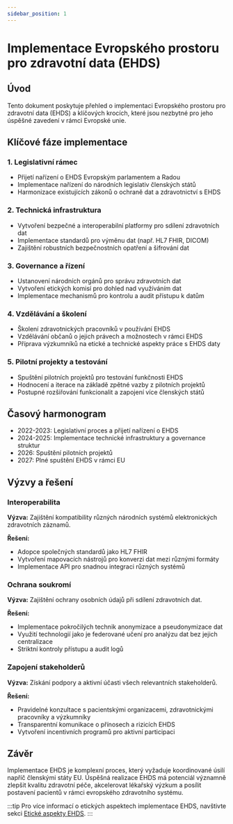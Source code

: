 ```yaml
---
sidebar_position: 1
---
```


# Implementace Evropského prostoru pro zdravotní data (EHDS)

## Úvod

Tento dokument poskytuje přehled o implementaci Evropského prostoru pro zdravotní data (EHDS) a klíčových krocích, které jsou nezbytné pro jeho úspěšné zavedení v rámci Evropské unie.

## Klíčové fáze implementace

### 1. Legislativní rámec

- Přijetí nařízení o EHDS Evropským parlamentem a Radou
- Implementace nařízení do národních legislativ členských států
- Harmonizace existujících zákonů o ochraně dat a zdravotnictví s EHDS

### 2. Technická infrastruktura

- Vytvoření bezpečné a interoperabilní platformy pro sdílení zdravotních dat
- Implementace standardů pro výměnu dat (např. HL7 FHIR, DICOM)
- Zajištění robustních bezpečnostních opatření a šifrování dat

### 3. Governance a řízení

- Ustanovení národních orgánů pro správu zdravotních dat
- Vytvoření etických komisí pro dohled nad využíváním dat
- Implementace mechanismů pro kontrolu a audit přístupu k datům

### 4. Vzdělávání a školení

- Školení zdravotnických pracovníků v používání EHDS
- Vzdělávání občanů o jejich právech a možnostech v rámci EHDS
- Příprava výzkumníků na etické a technické aspekty práce s EHDS daty

### 5. Pilotní projekty a testování

- Spuštění pilotních projektů pro testování funkčnosti EHDS
- Hodnocení a iterace na základě zpětné vazby z pilotních projektů
- Postupné rozšiřování funkcionalit a zapojení více členských států

## Časový harmonogram

- 2022-2023: Legislativní proces a přijetí nařízení o EHDS
- 2024-2025: Implementace technické infrastruktury a governance struktur
- 2026: Spuštění pilotních projektů
- 2027: Plné spuštění EHDS v rámci EU

## Výzvy a řešení

### Interoperabilita

**Výzva:** Zajištění kompatibility různých národních systémů elektronických zdravotních záznamů.

**Řešení:** 
- Adopce společných standardů jako HL7 FHIR
- Vytvoření mapovacích nástrojů pro konverzi dat mezi různými formáty
- Implementace API pro snadnou integraci různých systémů

### Ochrana soukromí

**Výzva:** Zajištění ochrany osobních údajů při sdílení zdravotních dat.

**Řešení:**
- Implementace pokročilých technik anonymizace a pseudonymizace dat
- Využití technologií jako je federované učení pro analýzu dat bez jejich centralizace
- Striktní kontroly přístupu a audit logů

### Zapojení stakeholderů

**Výzva:** Získání podpory a aktivní účasti všech relevantních stakeholderů.

**Řešení:**
- Pravidelné konzultace s pacientskými organizacemi, zdravotnickými pracovníky a výzkumníky
- Transparentní komunikace o přínosech a rizicích EHDS
- Vytvoření incentivních programů pro aktivní participaci

## Závěr

Implementace EHDS je komplexní proces, který vyžaduje koordinované úsilí napříč členskými státy EU. Úspěšná realizace EHDS má potenciál významně zlepšit kvalitu zdravotní péče, akcelerovat lékařský výzkum a posílit postavení pacientů v rámci evropského zdravotního systému.

:::tip
Pro více informací o etických aspektech implementace EHDS, navštivte sekci [Etické aspekty EHDS](../ethical-considerations/eticke-aspekty.md).
:::
